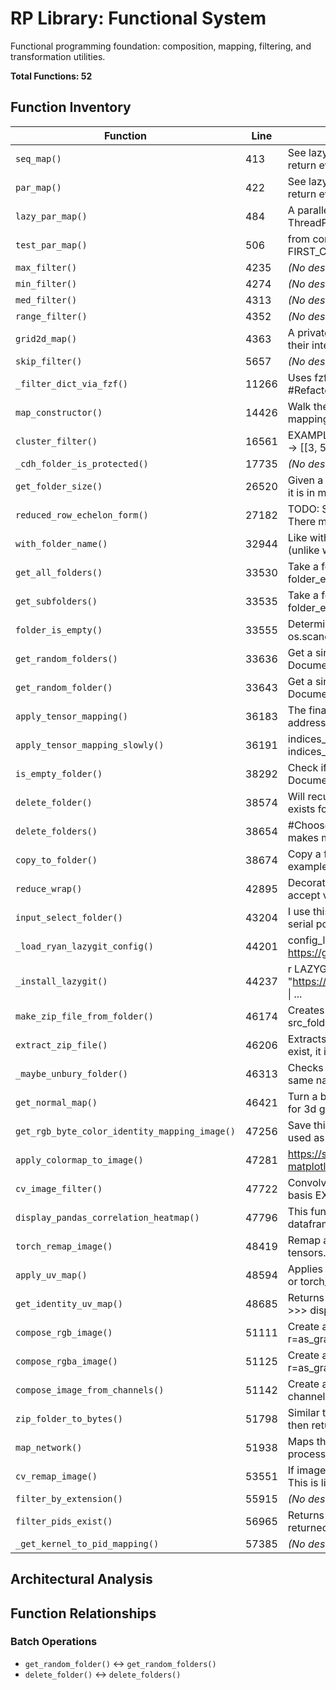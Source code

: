 # RP Library: Functional System

Functional programming foundation: composition, mapping, filtering, and transformation utilities.

**Total Functions: 52**

## Function Inventory

| Function | Line | Description |
|----------|------|-------------|
| `seq_map()` | 413 | See lazy_par_map for doc. buffer_limit defaults to 0 because we return everything all at once anyway... |
| `par_map()` | 422 | See lazy_par_map for doc. buffer_limit defaults to 0 because we return everything all at once anyway... |
| `lazy_par_map()` | 484 | A parallelized version of the built-in map using ThreadPoolExecutor.  Parameters: - func: The functi... |
| `test_par_map()` | 506 | from concurrent.futures import ThreadPoolExecutor, wait, FIRST_COMPLETED  if num_threads is not None... |
| `max_filter()` | 4235 | *(No description)* |
| `min_filter()` | 4274 | *(No description)* |
| `med_filter()` | 4313 | *(No description)* |
| `range_filter()` | 4352 | *(No description)* |
| `grid2d_map()` | 4363 | A private function used by image resizing functions in rp when their interp=='auto'  'area' interpol... |
| `skip_filter()` | 5657 | *(No description)* |
| `_filter_dict_via_fzf()` | 11266 | Uses fzf to select a subset of a dict and returns that dict. #Refactored using GPT4 from a mess: htt... |
| `map_constructor()` | 14426 | Walk the mapping, recording any duplicate keys.  deep=False mapping=JunctionList() for key_node, val... |
| `cluster_filter()` | 16561 | EXAMPLE: cluster_filter([2,3,5,9,4,6,1,2,3,4],lambda x:x%2==1) --> [[3, 5, 9], [1], [3]]  <---- It s... |
| `_cdh_folder_is_protected()` | 17735 | *(No description)* |
| `get_folder_size()` | 26520 | Given a file size in bytes, return a string that represents how large it is in megabytes, gigabytes ... |
| `reduced_row_echelon_form()` | 27182 | TODO: See if this is the same thing as a toeplitz matrix TODO: There might be a faster way of doing ... |
| `with_folder_name()` | 32944 | Like with_file_name, except it will always replace the extension (unlike with_file_name, where if na... |
| `get_all_folders()` | 33530 |  Take a folder, and return a list of all of its subfolders  assert folder_exists(folder),'Folder '+r... |
| `get_subfolders()` | 33535 |  Take a folder, and return a list of all of its subfolders  assert folder_exists(folder),'Folder '+r... |
| `folder_is_empty()` | 33555 | Determines whether a folder is empty or not.  This function uses os.scandir() to iterate over the co... |
| `get_random_folders()` | 33636 | Get a single random folder from the specified directory.  Enhanced Documentation: Utility function f... |
| `get_random_folder()` | 33643 | Get a single random folder from the specified directory.  Enhanced Documentation: Utility function f... |
| `apply_tensor_mapping()` | 36183 | The final dim of the indices_tensor is mapped to its corresponding address in mapping tensor  More s... |
| `apply_tensor_mapping_slowly()` | 36191 | indices_tensor = indices_tensor.astype(int)  indices_shape = indices_tensor.shape mapping_shape = ma... |
| `is_empty_folder()` | 38292 | Check if a path points to an existing file.  Enhanced Documentation: This is a fundamental file syst... |
| `delete_folder()` | 38574 | Will recursively delete a folder and all of its contents permanent exists for safety reasons. It can... |
| `delete_folders()` | 38654 | #Chooses between copy_directory and copy_file, whichever makes more sense. #If extract is True, it w... |
| `copy_to_folder()` | 38674 | Copy a file or directory to a folder, keeping the same file name For example, copy_to_folder('/docs/... |
| `reduce_wrap()` | 42895 | Decorator that extends a binary (two-argument) function to accept variable arguments. The function s... |
| `input_select_folder()` | 43204 | I use this to select arduinos when I want to connect to one with a serial port After this, I general... |
| `_load_ryan_lazygit_config()` | 44201 | config_lines=unindent( # < RP Lazygit Config Start > #DEFAULTS: https://github.com/jesseduffield/laz... |
| `_install_lazygit()` | 44237 | r LAZYGIT_VERSION=$(curl -s "https://api.github.com/repos/jesseduffield/lazygit/releases/latest" \| ... |
| `make_zip_file_from_folder()` | 46174 | Creates a .zip file on your hard drive. Zip the contents of some src_folder and return the output zi... |
| `extract_zip_file()` | 46206 | Extracts a zip or tar file to a specified folder. If the folder doesn't exist, it is created.  Param... |
| `_maybe_unbury_folder()` | 46313 | Checks if the given folder contains a single subfolder with the same name. If so, it moves all conte... |
| `get_normal_map()` | 46421 | Turn a bump map aka a height map, into a normal map This is used for 3d graphics, such as in video g... |
| `get_rgb_byte_color_identity_mapping_image()` | 47256 | Save this image, and color-grade it. Then the new image can be used as a map! Originally made for co... |
| `apply_colormap_to_image()` | 47281 | https://stackoverflow.com/questions/52498777/apply-matplotlib-or-custom-colormap-to-opencv-image/526... |
| `cv_image_filter()` | 47722 | Convolves an image with a custom kernel matrix on a per-channel basis  EXAMPLE: img=load_image('http... |
| `display_pandas_correlation_heatmap()` | 47796 | This function is used for exploratory analysis with pandas dataframes. It lets you see which variabl... |
| `torch_remap_image()` | 48419 | Remap an image tensor using the given x and y coordinate tensors. Out-of-bounds regions will be give... |
| `apply_uv_map()` | 48594 | Applies a UV map to an image to remap it Unlike cv_remap_image or torch_remap_image, UV maps are on ... |
| `get_identity_uv_map()` | 48685 | Returns an RGB UV-Map image with the form uv_form  EXAMPLE: >>> display_image( ...     with_alpha_ch... |
| `compose_rgb_image()` | 51111 |  Create an RGB image from three separate channels  r=as_grayscale_image(r) g=as_grayscale_image(g) b... |
| `compose_rgba_image()` | 51125 |  Create an RGBA image from four separate channels  r=as_grayscale_image(r) g=as_grayscale_image(g) b... |
| `compose_image_from_channels()` | 51142 |  Create an RGB or RGBA image from three or four separate channels  assert len(channels) in (3,4),'Ca... |
| `zip_folder_to_bytes()` | 51798 | Similar to file_to_bytes Takes a folder_path, zips it into a .zip file, then returns the bytes of th... |
| `map_network()` | 51938 | Maps the network :param pool_size: amount of parallel ping processes :return: list of valid ip addre... |
| `cv_remap_image()` | 53551 | If image is RGBA, then out-of-bounds regions will have 0-alpha This is like a UV mapping - where x a... |
| `filter_by_extension()` | 55915 | *(No description)* |
| `filter_pids_exist()` | 56965 | Returns the amount of free VRAM for a GPU given its ID. The returned value is in bytes. If gpu_id is... |
| `_get_kernel_to_pid_mapping()` | 57385 | *(No description)* |

## Architectural Analysis


## Function Relationships

### Batch Operations
- `get_random_folder()` ↔ `get_random_folders()`
- `delete_folder()` ↔ `delete_folders()`

